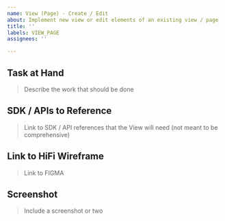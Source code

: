 ```yaml
---
name: View (Page) - Create / Edit
about: Implement new view or edit elements of an existing view / page
title: ''
labels: VIEW_PAGE
assignees: ''

---
```


## Task at Hand
> Describe the work that should be done

## SDK / APIs to Reference
> Link to SDK / API references that the View will need (not meant to be comprehensive)

## Link to HiFi Wireframe
 > Link to FIGMA

## Screenshot
 > Include a screenshot or two
